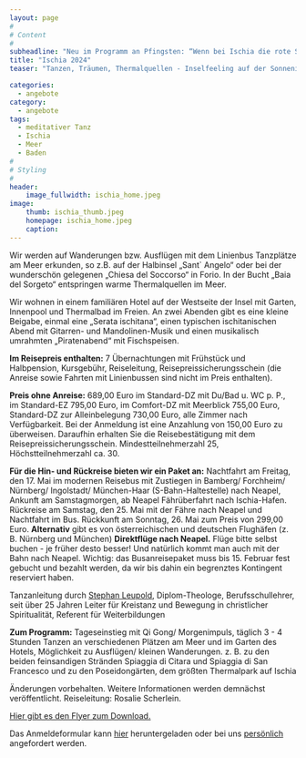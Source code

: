 ```yaml
---
layout: page
#
# Content
#
subheadline: "Neu im Programm an Pfingsten: “Wenn bei Ischia die rote Sonne im Meer versinkt“ 18.5. bis 25.5."
title: "Ischia 2024"
teaser: "Tanzen, Träumen, Thermalquellen - Inselfeeling auf der Sonneninsel Ischia. Im Golf von Neapel lockt sie uns mit ihrem milden, mediterranen Klima, den duftenden Zitronen- und Orangenhainen, mit heilsamen Thermalquellen und 330 Sonnentagen. Das Leben lädt zum Tanzen ein."

categories:
  - angebote
category:
  - angebote
tags:
  - meditativer Tanz
  - Ischia
  - Meer
  - Baden
#
# Styling
#
header:
    image_fullwidth: ischia_home.jpeg
image:
    thumb: ischia_thumb.jpeg
    homepage: ischia_home.jpeg
    caption:
---
```


Wir werden auf Wanderungen bzw. Ausflügen mit dem Linienbus Tanzplätze am Meer erkunden, so
z.B. auf der Halbinsel „Sant` Angelo“ oder bei der wunderschön gelegenen „Chiesa del Soccorso“ in Forio. In der Bucht „Baia del Sorgeto“ entspringen warme Thermalquellen im Meer.

Wir wohnen in einem familiären Hotel auf der Westseite der Insel mit Garten, Innenpool und Thermalbad im Freien. An zwei Abenden gibt es eine kleine Beigabe, einmal eine „Serata ischitana“, einen typischen ischitanischen Abend mit Gitarren- und Mandolinen-Musik und einen musikalisch umrahmten „Piratenabend“ mit Fischspeisen.

**Im Reisepreis enthalten:** 7 Übernachtungen mit Frühstück und Halbpension, Kursgebühr, Reiseleitung, Reisepreissicherungsschein (die Anreise sowie Fahrten mit Linienbussen sind nicht im Preis enthalten).

**Preis ohne Anreise:** 689,00 Euro im Standard-DZ mit Du/Bad u. WC p. P., im Standard-EZ 795,00 Euro, im Comfort-DZ mit Meerblick 755,00 Euro, Standard-DZ zur Alleinbelegung 730,00 Euro, alle Zimmer nach Verfügbarkeit. Bei der Anmeldung ist eine Anzahlung von 150,00 Euro zu überweisen. Daraufhin erhalten Sie die Reisebestätigung mit dem Reisepreissicherungsschein. Mindestteilnehmerzahl 25, Höchstteilnehmerzahl ca. 30.

**Für die Hin- und Rückreise bieten wir ein Paket an:** Nachtfahrt am Freitag, den 17. Mai im modernen Reisebus mit Zustiegen in Bamberg/ Forchheim/ Nürnberg/ Ingolstadt/ München-Haar (S-Bahn-Haltestelle) nach Neapel, Ankunft am Samstagmorgen, ab Neapel Fährüberfahrt nach Ischia-Hafen. Rückreise am Samstag, den 25. Mai mit der Fähre nach Neapel und Nachtfahrt im Bus. Rückkunft am Sonntag, 26. Mai zum Preis von 299,00 Euro.
**Alternativ** gibt es von österreichischen und deutschen Flughäfen (z. B. Nürnberg und München) **Direktflüge nach Neapel.** Flüge bitte selbst buchen - je früher desto besser! Und natürlich kommt man auch mit der Bahn nach Neapel.
Wichtig: das Busanreisepaket muss bis 15. Februar fest gebucht und bezahlt werden, da wir bis dahin ein begrenztes Kontingent reserviert haben.

Tanzanleitung durch [Stephan Leupold](/referenten/), Diplom-Theologe, Berufsschullehrer, seit über 25 Jahren Leiter für Kreistanz und Bewegung in christlicher Spiritualität, Referent für Weiterbildungen

**Zum Programm:**
Tageseinstieg mit Qi Gong/ Morgenimpuls, täglich 3 - 4 Stunden Tanzen an verschiedenen Plätzen am Meer und im Garten des Hotels, Möglichkeit zu Ausflügen/ kleinen Wanderungen. z. B. zu den beiden feinsandigen Stränden Spiaggia di Citara und Spiaggia di San Francesco und zu den Poseidongärten, dem größten Thermalpark auf Ischia

Änderungen vorbehalten. Weitere Informationen werden demnächst veröffentlicht.
Reiseleitung: Rosalie Scherlein.

[Hier gibt es den Flyer zum Download.](/assets/downloads/Ischia_2024.pdf)

Das Anmeldeformular kann [hier](/anmeldung/) heruntergeladen oder bei uns [persönlich](/kontakt/) angefordert werden.
